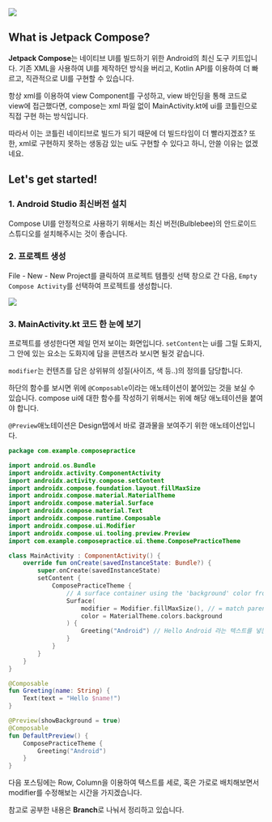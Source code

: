 ![](https://media.vlpt.us/images/blucky8649/post/01be74b3-d19b-484e-be4a-699ec4fdc151/%EC%A0%9C%EB%AA%A9%EC%9D%84-%EC%9E%85%EB%A0%A5%ED%95%B4%EC%A3%BC%EC%84%B8%EC%9A%94_-001.png)

## What is Jetpack Compose?
**Jetpack Compose**는 네이티브 UI를 빌드하기 위한 Android의 최신 도구 키트입니다. 기존 XML을 사용하여 UI를 제작하던 방식을 버리고, Kotlin API를 이용하여 더 빠르고, 직관적으로 UI를 구현할 수 있습니다.

항상 xml를 이용하여 view Component를 구성하고, view 바인딩을 통해 코드로 view에 접근했다면, compose는 xml 파일 없이 MainActivity.kt에 ui를 코틀린으로 직접 구현 하는 방식입니다.

따라서 이는 코틀린 네이티브로 빌드가 되기 때문에 더 빌드타임이 더 빨라지겠죠? 또한, xml로 구현하지 못하는 생동감 있는 ui도 구현할 수 있다고 하니, 안쓸 이유는 없겠네요.

## Let's get started!

### 1. Android Studio 최신버전 설치 
Compose UI를 안정적으로 사용하기 위해서는 최신 버전(Bulblebee)의 안드로이드 스튜디오를 설치해주시는 것이 좋습니다.

### 2. 프로젝트 생성
File - New - New Project를 클릭하여 프로젝트 템플릿 선택 창으로 간 다음, `Empty Compose Activity`를 선택하여 프로젝트를 생성합니다.
<div><img src="https://images.velog.io/images/blucky8649/post/1d16dfc3-e88e-4d60-a5df-6f6baea665a9/image.png"></div>


### 3. MainActivity.kt 코드 한 눈에 보기
프로젝트를 생성한다면 제일 먼저 보이는 화면입니다.
`setContent`는 ui를 그릴 도화지, 그 안에 있는 요소는 도화지에 담을 콘텐츠라 보시면 될것 같습니다.

`modifier`는 컨텐츠를 담은 상위뷰의 성질(사이즈, 색 등..)의 정의를 담당합니다.

하단의 함수를 보시면 위에 `@Composable`이라는 애노테이션이 붙어있는 것을 보실 수 있습니다. compose ui에 대한 함수를 작성하기 위해서는 위에 해당 애노테이션을 붙여야 합니다.

`@Preview`애노테이션은 Design탭에서 바로 결과물을 보여주기 위한 애노테이션입니다.

```kotlin
package com.example.composepractice

import android.os.Bundle
import androidx.activity.ComponentActivity
import androidx.activity.compose.setContent
import androidx.compose.foundation.layout.fillMaxSize
import androidx.compose.material.MaterialTheme
import androidx.compose.material.Surface
import androidx.compose.material.Text
import androidx.compose.runtime.Composable
import androidx.compose.ui.Modifier
import androidx.compose.ui.tooling.preview.Preview
import com.example.composepractice.ui.theme.ComposePracticeTheme

class MainActivity : ComponentActivity() {
    override fun onCreate(savedInstanceState: Bundle?) {
        super.onCreate(savedInstanceState)
        setContent {
            ComposePracticeTheme {
                // A surface container using the 'background' color from the theme
                Surface(
                    modifier = Modifier.fillMaxSize(), // = match parent
                    color = MaterialTheme.colors.background
                ) {
                    Greeting("Android") // Hello Android 라는 텍스트를 넣는다.
                }
            }
        }
    }
}

@Composable
fun Greeting(name: String) {
    Text(text = "Hello $name!")
}

@Preview(showBackground = true)
@Composable
fun DefaultPreview() {
    ComposePracticeTheme {
        Greeting("Android")
    }
}
```

다음 포스팅에는 Row, Column을 이용하여 텍스트를 세로, 혹은 가로로 배치해보면서 modifier를 수정해보는 시간을 가지겠습니다.

참고로 공부한 내용은 **Branch**로 나눠서 정리하고 있습니다.
